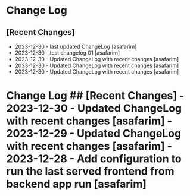 # Change Log

## [Recent Changes]

- 2023-12-30 - last updated ChangeLog [asafarim]
- 2023-12-30 - test changelog 01 [asafarim]
- 2023-12-30 - Updated ChangeLog with recent changes [asafarim]
- 2023-12-30 - Updated ChangeLog with recent changes [asafarim]
- 2023-12-30 - Updated ChangeLog with recent changes [asafarim]


# Change Log  ## [Recent Changes]  - 2023-12-30 - Updated ChangeLog with recent changes [asafarim] - 2023-12-29 - Updated ChangeLog with recent changes [asafarim] - 2023-12-28 - Add configuration to run the last served frontend from backend app run [asafarim]  
